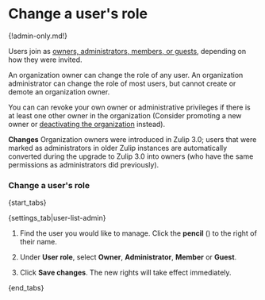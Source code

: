 # Change a user's role

{!admin-only.md!}

Users join as [owners, administrators, members, or
guests](/help/roles-and-permissions), depending on how they were
invited.

An organization owner can change the role of any user.  An
organization administrator can change the role of most users, but
cannot create or demote an organization owner.

You can can revoke your own owner or administrative privileges if
there is at least one other owner in the organization (Consider
promoting a new owner or [deactivating the
organization](/help/deactivate-your-organization) instead).

**Changes** Organization owners were introduced in Zulip 3.0; users
that were marked as administrators in older Zulip instances are
automatically converted during the upgrade to Zulip 3.0 into owners
(who have the same permissions as administrators did previously).

### Change a user's role

{start_tabs}

{settings_tab|user-list-admin}

1. Find the user you would like to manage. Click the **pencil**
(<i class="fa fa-pencil"></i>) to the right of their name.

1. Under **User role**, select **Owner**, **Administrator**, **Member** or **Guest**.

1. Click **Save changes**. The new rights will take effect immediately.

{end_tabs}
